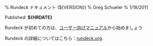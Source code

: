 % Rundeck ドキュメント (${VERSION})
% Greg Schueler
% 1/18/2011

Published: **${HRDATE}**

Rundeck が初めての方は、[ユーザー向けマニュアル](manual/index.html)から始めましょう

Rundeck の詳細についてはこちら：[rundeck.org](http://rundeck.org).


